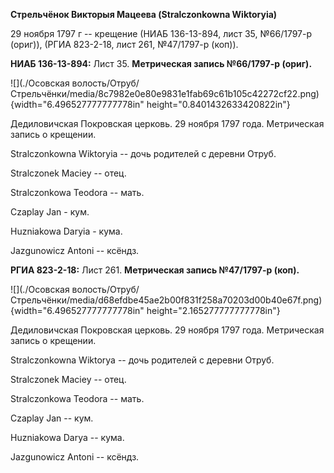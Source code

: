 **Стрельчёнок Викторыя Мацеева (Stralczonkowna Wiktoryia)**

29 ноября 1797 г -- крещение (НИАБ 136-13-894, лист 35, №66/1797-р
(ориг)), (РГИА 823-2-18, лист 261, №47/1797-р (коп)).

**НИАБ 136-13-894:** Лист 35. **Метрическая запись №66/1797-р (ориг).**

![](./Осовская волость/Отруб/Стрельчёнки/media/8c7982e0e80e9831e1fab69c61b105c42272cf22.png){width="6.496527777777778in"
height="0.8401432633420822in"}

Дедиловичская Покровская церковь. 29 ноября 1797 года. Метрическая
запись о крещении.

Stralczonkowna Wiktoryia -- дочь родителей с деревни Отруб.

Stralczonek Maciey -- отец.

Stralczonkowa Teodora -- мать.

Czaplay Jan - кум.

Huzniakowa Daryia - кума.

Jazgunowicz Antoni -- ксёндз.

**РГИА 823-2-18:** Лист 261. **Метрическая запись №47/1797-р (коп).**

![](./Осовская волость/Отруб/Стрельчёнки/media/d68efdbe45ae2b00f831f258a70203d00b40e67f.png){width="6.496527777777778in"
height="2.165277777777778in"}

Дедиловичская Покровская церковь. 29 ноября 1797 года. Метрическая
запись о крещении.

Stralczonkowna Wiktorya -- дочь родителей с деревни Отруб.

Stralczonek Maciey -- отец.

Stralczonkowa Teodora -- мать.

Czaplay Jan -- кум.

Huzniakowa Darya -- кума.

Jazgunowicz Antoni -- ксёндз.

